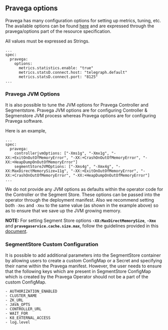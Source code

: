 ## Pravega options

Pravega has many configuration options for setting up metrics, tuning, etc. The available options can be found [here](https://github.com/pravega/pravega/blob/master/config/config.properties) and are expressed through the pravega/options part of the resource specification.

All values must be expressed as Strings.

```
...
spec:
  pravega:
    options:
      metrics.statistics.enable: "true"
      metrics.statsD.connect.host: "telegraph.default"
      metrics.statsD.connect.port: "8125"
...
```
### Pravega JVM Options

It is also possible to tune the JVM options for Pravega Controller and Segmentstore. Pravega JVM options are for configuring Controller & Segmenstore JVM process whereas Pravega options are for configuring Pravega software.

Here is an example,
```
...
spec:
  pravega:
    controllerjvmOptions: ["-Xms1g", "-Xmx1g", "-XX:+ExitOnOutOfMemoryError", "-XX:+CrashOnOutOfMemoryError", "-XX:+HeapDumpOnOutOfMemoryError"]
    segmentStoreJVMOptions: ["-Xms4g", "-Xmx4g", "-XX:MaxDirectMemorySize=11g", "-XX:+ExitOnOutOfMemoryError", "-XX:+CrashOnOutOfMemoryError", "-XX:+HeapDumpOnOutOfMemoryError"]
...
```
We do not provide any JVM options as defaults within the operator code for the Controller or the Segment Store. These options can be passed into the operator through the deployment manifest. Also we recommend setting both `-Xms` and `-Xmx` to the same value (as shown in the example above) so as to ensure that we save up the JVM growing memory.

**NOTE:** For setting Segment Store options **`-XX:MaxDirectMemorySize`**, **`-Xmx`** and **`pravegaservice.cache.size.max`**, follow the guidelines provided in this [document](https://github.com/pravega/pravega/blob/master/documentation/src/docs/admin-guide/segmentstore-memory.md).

### SegmentStore Custom Configuration

It is possible to add additional parameters into the SegmentStore container by allowing users to create a custom ConfigMap or a Secret and specifying their name within the Pravega manifest. However, the user needs to ensure that the following keys which are present in SegmentStore ConfigMap which is created by the Pravega Operator should not be a part of the custom ConfigMap.

```
- AUTHORIZATION_ENABLED
- CLUSTER_NAME
- ZK_URL
- JAVA_OPTS
- CONTROLLER_URL
- WAIT_FOR
- K8_EXTERNAL_ACCESS
- log.level
```
